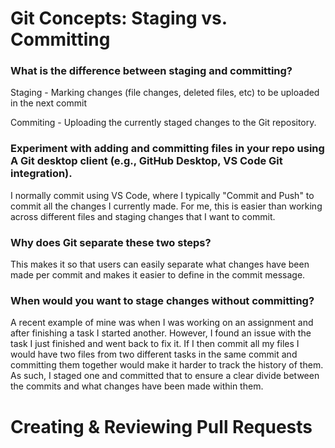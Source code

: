 # Git Concepts: Staging vs. Committing
### What is the difference between staging and committing?
Staging - Marking changes (file changes, deleted files, etc) to be uploaded in the next commit

Commiting - Uploading the currently staged changes to the Git repository.

### Experiment with adding and committing files in your repo using A Git desktop client (e.g., GitHub Desktop, VS Code Git integration).
I normally commit using VS Code, where I typically "Commit and Push" to commit all the changes I currently made. For me, this is easier than working across different files and staging changes that I want to commit.

### Why does Git separate these two steps?
This makes it so that users can easily separate what changes have been made per commit and makes it easier to define in the commit message.

### When would you want to stage changes without committing?
A recent example of mine was when I was working on an assignment and after finishing a task I started another. However, I found an issue with the task I just finished and went back to fix it. If I then commit all my files I would have two files from two different tasks in the same commit and committing them together would make it harder to track the history of them. As such, I staged one and committed that to ensure a clear divide between the commits and what changes have been made within them.

# Creating & Reviewing Pull Requests
